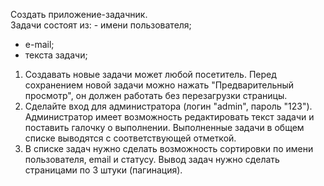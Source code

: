 
Создать приложение-задачник.  
Задачи состоят из: - имени пользователя; 
- е-mail; 
- текста задачи;  
1. Создавать новые задачи может любой посетитель. Перед сохранением новой задачи можно нажать "Предварительный просмотр", он должен работать без перезагрузки страницы.  
2. Сделайте вход для администратора (логин "admin", пароль "123"). Администратор имеет возможность редактировать текст задачи и поставить галочку о выполнении. Выполненные задачи в общем списке выводятся с соответствующей отметкой. 
3. В списке задач нужно сделать возможность сортировки по имени пользователя, email и статусу. Вывод задач нужно сделать страницами по 3 штуки (пагинация).
